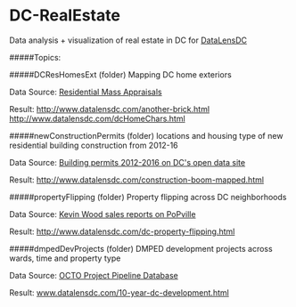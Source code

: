 # DC-RealEstate
Data analysis + visualization of real estate in DC for [DataLensDC](www.datalensdc.com)

#####Topics:

#####DCResHomesExt (folder)
Mapping DC home exteriors

Data Source: [Residential Mass Appraisals](http://opendata.dc.gov/datasets/c5fb3fbe4c694a59a6eef7bf5f8bc49a_25)

Result: http://www.datalensdc.com/another-brick.html http://www.datalensdc.com/dcHomeChars.html

#####newConstructionPermits (folder)
locations and housing type of new residential building construction from 2012-16

Data Source: [Building permits 2012-2016 on DC's open data site](opendata.dc.gov) 

Result: http://www.datalensdc.com/construction-boom-mapped.html

#####propertyFlipping (folder)
Property flipping across DC neighborhoods

Data Source: [Kevin Wood sales reports on PoPville](http://www.popville.com/tag/home-sales/) 

Result: http://www.datalensdc.com/dc-property-flipping.html

#####dmpedDevProjects (folder)
DMPED development projects across wards, time and property type

Data Source: [OCTO Project Pipeline Database](https://octo.quickbase.com/db/bgk8b4c4n?a=Mobile_Dashboard)

Result: www.datalensdc.com/10-year-dc-development.html
